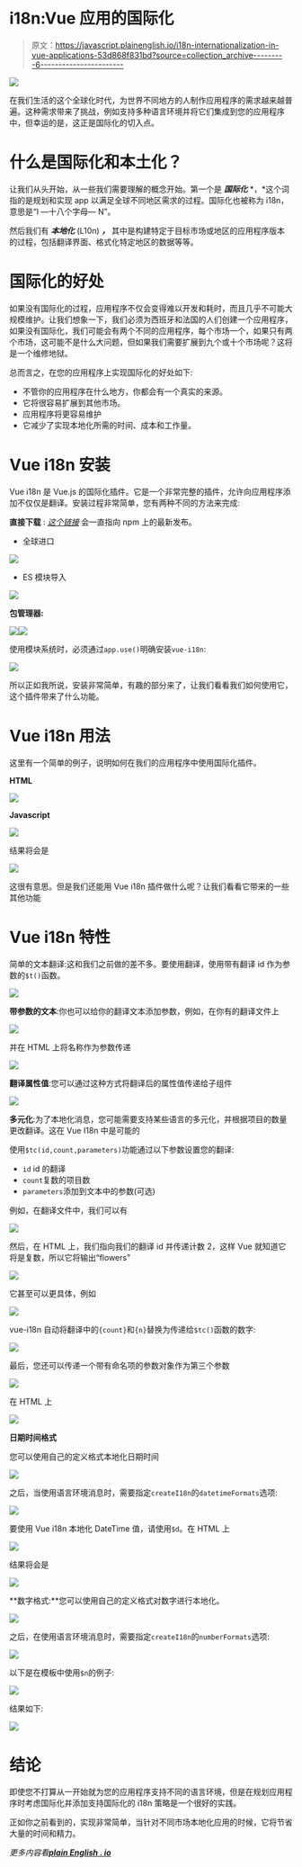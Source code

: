 # i18n:Vue 应用的国际化

> 原文：<https://javascript.plainenglish.io/i18n-internationalization-in-vue-applications-53d868f831bd?source=collection_archive---------6----------------------->

![](img/4857c883c3122068be68b7897a7fa3bd.png)

在我们生活的这个全球化时代，为世界不同地方的人制作应用程序的需求越来越普遍。这种需求带来了挑战，例如支持多种语言环境并将它们集成到您的应用程序中，但幸运的是，这正是国际化的切入点。

# 什么是国际化和本土化？

让我们从头开始，从一些我们需要理解的概念开始。第一个是 ***国际化*** *，*这个词指的是规划和实现 app 以满足全球不同地区需求的过程。国际化也被称为 i18n，意思是“I —十八个字母— N”。

然后我们有 ***本地化*** (L10n) ***，*** 其中是构建特定于目标市场或地区的应用程序版本的过程，包括翻译界面、格式化特定地区的数据等等。

# 国际化的好处

如果没有国际化的过程，应用程序不仅会变得难以开发和耗时，而且几乎不可能大规模维护。让我们想象一下，我们必须为西班牙和法国的人们创建一个应用程序，如果没有国际化，我们可能会有两个不同的应用程序，每个市场一个，如果只有两个市场，这可能不是什么大问题，但如果我们需要扩展到九个或十个市场呢？这将是一个维修地狱。

总而言之，在您的应用程序上实现国际化的好处如下:

*   不管你的应用程序在什么地方，你都会有一个真实的来源。
*   它将很容易扩展到其他市场。
*   应用程序将更容易维护
*   它减少了实现本地化所需的时间、成本和工作量。

# Vue i18n 安装

Vue i18n 是 Vue.js 的国际化插件。它是一个非常完整的插件，允许向应用程序添加不仅仅是翻译。安装过程非常简单，您有两种不同的方法来完成:

**直接下载** : [*这个链接*](https://unpkg.com/vue-i18n@9) 会一直指向 npm 上的最新发布。

*   全球进口

![](img/8b5f948bbabcc331b393fb9a25074205.png)

*   ES 模块导入

![](img/95ec9399ec0840200a4c0d662f982766.png)

**包管理器:**

![](img/2cbf302052da7adce9cd87aa52b81733.png)![](img/ef808b6dcfc5a0380cc59489ff06be73.png)

使用模块系统时，必须通过`app.use()`明确安装`vue-i18n`:

![](img/fa94c99373e4e03252aef73c45ff0c23.png)

所以正如我所说，安装非常简单，有趣的部分来了，让我们看看我们如何使用它，这个插件带来了什么功能。

# Vue i18n 用法

这里有一个简单的例子，说明如何在我们的应用程序中使用国际化插件。

**HTML**

![](img/86bf30be5844e54743acda1fcb4055ad.png)

**Javascript**

![](img/30d8fbf8b5940ec3ac3eea13b2ed8562.png)

结果将会是

![](img/5cfd151374839fcbfa0a35d2de257993.png)

这很有意思。但是我们还能用 Vue i18n 插件做什么呢？让我们看看它带来的一些其他功能

# Vue i18n 特性

简单的文本翻译:这和我们之前做的差不多。要使用翻译，使用带有翻译 id 作为参数的`$t()`函数。

![](img/9974ff0544f36253a8c1af41776a57d8.png)

**带参数的文本**:你也可以给你的翻译文本添加参数，例如，在你有的翻译文件上

![](img/ef7e9de2cac3392951d8e3023f82b0d2.png)

并在 HTML 上将名称作为参数传递

![](img/3a8468185d9575f8551abd397e2f55b8.png)

**翻译属性值**:您可以通过这种方式将翻译后的属性值传递给子组件

![](img/25e2ec1d96e8ade10bcacd2af9d32c36.png)

**多元化**:为了本地化消息，您可能需要支持某些语言的多元化，并根据项目的数量更改翻译。这在 Vue I18n 中是可能的

使用`$tc(id,count,parameters)`功能通过以下参数设置您的翻译:

*   `id` id 的翻译
*   `count`复数的项目数
*   `parameters`添加到文本中的参数(可选)

例如，在翻译文件中，我们可以有

![](img/340e1e787ebdca76fa181546bcb995d0.png)

然后，在 HTML 上，我们指向我们的翻译 id 并传递计数 2，这样 Vue 就知道它将是复数，所以它将输出“flowers”

![](img/d7ba0b2b4601c45f8b5f7ec28adf7608.png)

它甚至可以更具体，例如

![](img/23ad3a0972080a79cd3ca37efa717f6e.png)

vue-i18n 自动将翻译中的`{count}`和`{n}`替换为传递给`$tc()`函数的数字:

![](img/64eb8d05c6a6d0555afb7318fee2157e.png)

最后，您还可以传递一个带有命名项的参数对象作为第三个参数

![](img/88c9fa99df1c8870ae413234a7a8b3fd.png)

在 HTML 上

![](img/bc69eb679aaeaa2e2c83d2c27881a07a.png)

**日期时间格式**

您可以使用自己的定义格式本地化日期时间

![](img/e8fc8d6443f93a0cb258854bdd9c0404.png)

之后，当使用语言环境消息时，需要指定`createI18n`的`datetimeFormats`选项:

![](img/9c671b0abccc9568067d875e0075a8b2.png)

要使用 Vue i18n 本地化 DateTime 值，请使用`$d`。在 HTML 上

![](img/54b4cdc30c3f824033c34dbf70858196.png)

结果将会是

![](img/e0438c781ccb1d2987f341a182156a05.png)

**数字格式:**您可以使用自己的定义格式对数字进行本地化。

![](img/7f681a65a1e4de1fac79fb68929c58ca.png)

之后，在使用语言环境消息时，需要指定`createI18n`的`numberFormats`选项:

![](img/3ad6a7d9a8f2fc7d287f208e47edea75.png)

以下是在模板中使用`$n`的例子:

![](img/0edfae7b1626e94ec8498e57445bc9e7.png)

结果如下:

![](img/92b06f94ceac3a687bc749fe46eec725.png)

# 结论

即使您不打算从一开始就为您的应用程序支持不同的语言环境，但是在规划应用程序时考虑国际化并添加支持国际化的 i18n 策略是一个很好的实践。

正如你之前看到的，实现非常简单，当针对不同市场本地化应用的时候，它将节省大量的时间和精力。

*更多内容看*[***plain English . io***](http://plainenglish.io/)